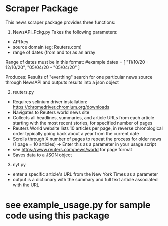 # Scraper Package

This news scraper package provides three functions:

1) NewsAPI_Pckg.py
Takes the following parameters:
- API key
- source domain (eg: Reuters.com)
- range of dates (from and to) as an array

Range of dates must be in this format:
#example
dates = [
    "11/10/20 - 12/10/20",
    "05/04/20 - "05/04/20"
]

Produces:
Results of "everthing" search for one particular news source through NewsAPI and outputs results into a json object 

2) reuters.py 
- Requires selinium driver installation: https://chromedriver.chromium.org/downloads
- Navigates to Reuters world news site
- Collects all headlines, summaries, and article URLs from each article starting with the most recent stories, for specified number of pages
- Reuters World website lists 10 articles per page, in reverse chronological order typically going back about a year from the current date
- Scrolls through X number of pages to repeat the process for older news (1 page = 10 articles)
    -> Enter this as a parameter in your usage script 
- see https://www.reuters.com/news/world for page format 
- Saves data to a JSON object

3) nyt.py
- enter a specific article's URL from the New York Times as a parameter
- output is a dictionary with the summary and full text article associated with the URL

# see example_usage.py for sample code using this package

